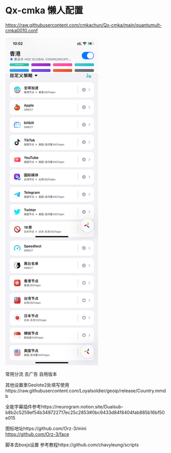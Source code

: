 # Qx-cmka 懒人配置
https://raw.githubusercontent.com/cmkachun/Qx-cmka/main/quantumult-cmka0010.conf

![Alt text](https://github.com/cmkachun/Qx-cmka/raw/main/DA0CD0EB-5264-4FC9-9739-9A60D75F4E53.png)

常用分流 去广告 自用版本 

其他设置里Geolote2处填写使用https://raw.githubusercontent.com/Loyalsoldier/geoip/release/Country.mmdb

全能字幕插件参考https://neurogram.notion.site/Dualsub-b8b2c5259ef54b349722717ec25c2853#0bc9433d84f8404fab885b16bf50e015

图标地址https://github.com/Orz-3/mini     
       https://github.com/Orz-3/face


脚本去boxjs设置
参考教程https://github.com/chavyleung/scripts


